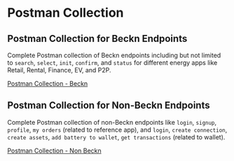 # Postman Collection

## Postman Collection for Beckn Endpoints

Complete Postman collection of Beckn endpoints including but not limited to `search`, `select`, `init`, `confirm`, and `status` for different energy apps like Retail, Rental, Finance, EV, and P2P.

[Postman Collection - Beckn](./DEG_Starter_Kit.postman_collection.json)

## Postman Collection for Non-Beckn Endpoints

Complete Postman collection of non-Beckn endpoints like `login`, `signup`, `profile`, `my orders` (related to reference app), and `login`, `create connection`, `create assets`, `add battery to wallet`, `get transactions` (related to wallet).

[Postman Collection - Non Beckn](./DEG_Starter_kit_Non_beckn.postman_collection.json)

